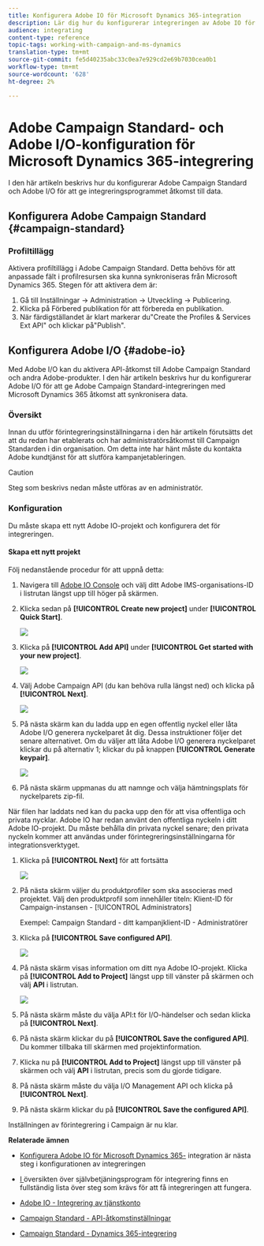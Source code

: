 ```yaml
---
title: Konfigurera Adobe IO för Microsoft Dynamics 365-integration
description: Lär dig hur du konfigurerar integreringen av Adobe IO för Microsoft Dynamics 365.
audience: integrating
content-type: reference
topic-tags: working-with-campaign-and-ms-dynamics
translation-type: tm+mt
source-git-commit: fe5d40235abc33c0ea7e929cd2e69b7030cea0b1
workflow-type: tm+mt
source-wordcount: '628'
ht-degree: 2%

---
```



# Adobe Campaign Standard- och Adobe I/O-konfiguration för Microsoft Dynamics 365-integrering

I den här artikeln beskrivs hur du konfigurerar Adobe Campaign Standard och Adobe I/O för att ge integreringsprogrammet åtkomst till data.

## Konfigurera Adobe Campaign Standard {#campaign-standard}

### Profiltillägg

Aktivera profiltillägg i Adobe Campaign Standard.   Detta behövs för att anpassade fält i profilresursen ska kunna synkroniseras från Microsoft Dynamics 365.   Stegen för att aktivera dem är:

1. Gå till Inställningar -> Administration -> Utveckling -> Publicering.
1. Klicka på Förbered publikation för att förbereda en publikation.
1. När färdigställandet är klart markerar du&quot;Create the Profiles &amp; Services Ext API&quot; och klickar på&quot;Publish&quot;.

## Konfigurera Adobe I/O {#adobe-io}

Med Adobe I/O kan du aktivera API-åtkomst till Adobe Campaign Standard och andra Adobe-produkter.   I den här artikeln beskrivs hur du konfigurerar Adobe I/O för att ge Adobe Campaign Standard-integreringen med Microsoft Dynamics 365 åtkomst att synkronisera data.

### Översikt

Innan du utför förintegreringsinställningarna i den här artikeln förutsätts det att du redan har etablerats och har administratörsåtkomst till Campaign Standarden i din organisation.  Om detta inte har hänt måste du kontakta Adobe kundtjänst för att slutföra kampanjetableringen.

>[!CAUTION]
>
>Steg som beskrivs nedan måste utföras av en administratör.

### Konfiguration

Du måste skapa ett nytt Adobe IO-projekt och konfigurera det för integreringen.

#### Skapa ett nytt projekt

Följ nedanstående procedur för att uppnå detta:

1. Navigera till [Adobe IO Console](https://console.adobe.io/home#) och välj ditt Adobe IMS-organisations-ID i listrutan längst upp till höger på skärmen.

1. Klicka sedan på **[!UICONTROL Create new project]** under **[!UICONTROL Quick Start]**.

   ![](assets/adobeIO1.png)

1. Klicka på **[!UICONTROL Add API]** under **[!UICONTROL Get started with your new project]**.

   ![](assets/adobeIO2.png)

1. Välj Adobe Campaign API (du kan behöva rulla längst ned) och klicka på **[!UICONTROL Next]**.

   ![](assets/adobeIO3.png)

1. På nästa skärm kan du ladda upp en egen offentlig nyckel eller låta Adobe I/O generera nyckelparet åt dig. Dessa instruktioner följer det senare alternativet. Om du väljer att låta Adobe I/O generera nyckelparet klickar du på alternativ 1; klickar du på knappen **[!UICONTROL Generate keypair]**.

   ![](assets/adobeIO4.png)

1. På nästa skärm uppmanas du att namnge och välja hämtningsplats för nyckelparets zip-fil.

När filen har laddats ned kan du packa upp den för att visa offentliga och privata nycklar. Adobe IO har redan använt den offentliga nyckeln i ditt Adobe IO-projekt. Du måste behålla din privata nyckel senare; den privata nyckeln kommer att användas under förintegreringsinställningarna för integrationsverktyget.

1. Klicka på **[!UICONTROL Next]** för att fortsätta

   ![](assets/adobeIO5.png)

1. På nästa skärm väljer du produktprofiler som ska associeras med projektet. Välj den produktprofil som innehåller titeln: Klient-ID för Campaign-instansen - [!UICONTROL Administrators]

   Exempel: Campaign Standard - ditt kampanjklient-ID - Administratörer

1. Klicka på **[!UICONTROL Save configured API]**.

   ![](assets/adobeIO6.png)

1. På nästa skärm visas information om ditt nya Adobe IO-projekt. Klicka på **[!UICONTROL Add to Project]** längst upp till vänster på skärmen och välj **API** i listrutan.

   ![](assets/adobeIO7.png)

1. På nästa skärm måste du välja API:t för I/O-händelser och sedan klicka på **[!UICONTROL Next]**.

1. På nästa skärm klickar du på **[!UICONTROL Save the configured API]**.  Du kommer tillbaka till skärmen med projektinformation.

1. Klicka nu på **[!UICONTROL Add to Project]** längst upp till vänster på skärmen och välj **API** i listrutan, precis som du gjorde tidigare.

1. På nästa skärm måste du välja I/O Management API och klicka på **[!UICONTROL Next]**.

1. På nästa skärm klickar du på **[!UICONTROL Save the configured API]**.

Inställningen av förintegrering i Campaign är nu klar.

**Relaterade ämnen**

* [Konfigurera Adobe IO för Microsoft Dynamics 365-](../../integrating/using/d365-acs-configure-adobe-io.md) integration är nästa steg i konfigurationen av integreringen
* [I ](../../integrating/using/d365-acs-self-service-app-quick-start-guide.md) översikten över självbetjäningsprogram för integrering finns en fullständig lista över steg som krävs för att få integreringen att fungera.


* [Adobe IO - Integrering av tjänstkonto](https://www.adobe.io/authentication/auth-methods.html#!AdobeDocs/adobeio-auth/master/AuthenticationOverview/ServiceAccountIntegration.md)
* [Campaign Standard - API-åtkomstinställningar](../../api/using/setting-up-api-access.md)
* [Campaign Standard - Dynamics 365-integrering](../../integrating/using/d365-acs-configure-d365.md)
